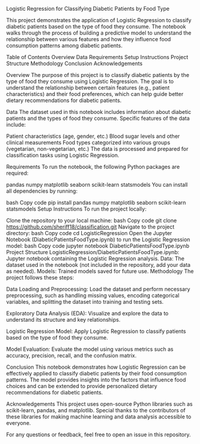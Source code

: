 Logistic Regression for Classifying Diabetic Patients by Food Type

This project demonstrates the application of Logistic Regression to classify diabetic patients based on the type of food they consume. The notebook walks through the process of building a predictive model to understand the relationship between various features and how they influence food consumption patterns among diabetic patients.

Table of Contents
Overview
Data
Requirements
Setup Instructions
Project Structure
Methodology
Conclusion
Acknowledgements

Overview
The purpose of this project is to classify diabetic patients by the type of food they consume using Logistic Regression. The goal is to understand the relationship between certain features (e.g., patient characteristics) and their food preferences, which can help guide better dietary recommendations for diabetic patients.

Data
The dataset used in this notebook includes information about diabetic patients and the types of food they consume. Specific features of the data include:

Patient characteristics (age, gender, etc.)
Blood sugar levels and other clinical measurements
Food types categorized into various groups (vegetarian, non-vegetarian, etc.)
The data is processed and prepared for classification tasks using Logistic Regression.

Requirements
To run the notebook, the following Python packages are required:

pandas
numpy
matplotlib
seaborn
scikit-learn
statsmodels
You can install all dependencies by running:

bash
Copy code
pip install pandas numpy matplotlib seaborn scikit-learn statsmodels
Setup Instructions
To run the project locally:

Clone the repository to your local machine:
bash
Copy code
git clone https://github.com/sheriff18/classification.git
Navigate to the project directory:
bash
Copy code
cd LogisticRegression
Open the Jupyter Notebook (DiabeticPatientsFoodType.ipynb) to run the Logistic Regression model:
bash
Copy code
jupyter notebook DiabeticPatientsFoodType.ipynb
Project Structure
LogisticRegression/DiabeticPatientsFoodType.ipynb: Jupyter notebook containing the Logistic Regression analysis.
Data: The dataset used in the notebook (not included in the repository, add your data as needed).
Models: Trained models saved for future use.
Methodology
The project follows these steps:

Data Loading and Preprocessing: Load the dataset and perform necessary preprocessing, such as handling missing values, encoding categorical variables, and splitting the dataset into training and testing sets.

Exploratory Data Analysis (EDA): Visualize and explore the data to understand its structure and key relationships.

Logistic Regression Model: Apply Logistic Regression to classify patients based on the type of food they consume.

Model Evaluation: Evaluate the model using various metrics such as accuracy, precision, recall, and the confusion matrix.

Conclusion
This notebook demonstrates how Logistic Regression can be effectively applied to classify diabetic patients by their food consumption patterns. The model provides insights into the factors that influence food choices and can be extended to provide personalized dietary recommendations for diabetic patients.

Acknowledgements
This project uses open-source Python libraries such as scikit-learn, pandas, and matplotlib. Special thanks to the contributors of these libraries for making machine learning and data analysis accessible to everyone.

For any questions or feedback, feel free to open an issue in this repository.
